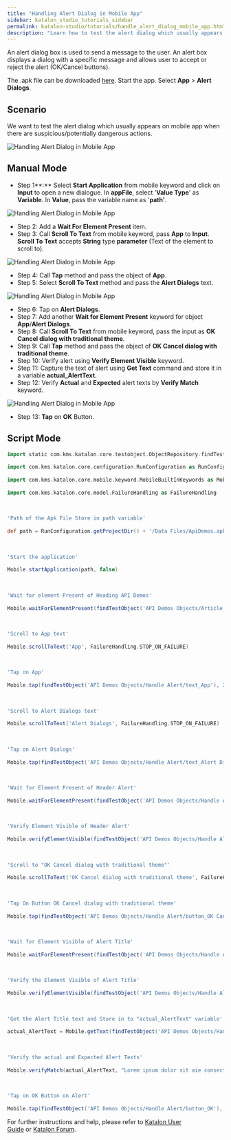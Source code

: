 ```yaml
---
title: "Handling Alert Dialog in Mobile App"
sidebar: katalon_studio_tutorials_sidebar
permalink: katalon-studio/tutorials/handle_alert_dialog_mobile_app.html
description: "Learn how to test the alert dialog which usually appears on mobile app when there are suspicious/potentially dangerous actions using Katalon Studio."
---
```

An alert dialog box is used to send a message to the user. An alert box displays a dialog with a specific message and allows user to accept or reject the alert (OK/Cancel buttons).

The .apk file can be downloaded [here](https://github.com/katalon-studio/katalon-mobile-automation/blob/master/Data%20Files/ApiDemos.apk). Start the app. Select **App** \> **Alert Dialogs**.

Scenario
--------

We want to test the alert dialog which usually appears on mobile app when there are suspicious/potentially dangerous actions.

![Handling Alert Dialog in Mobile App](../../images/katalon-studio/tutorials/handle_alert_dialog_mobile_app/Handling-Alert-Dialog-in-Mobile-App.png)

Manual Mode
-----------

*   Step 1**:** Select **Start Application** from mobile keyword and click on **Input** to open a new dialogue. In **appFile**, select '**Value Type**' as **Variable**. In **Value**, pass the variable name as '**path'**.

![Handling Alert Dialog in Mobile App](../../images/katalon-studio/tutorials/handle_alert_dialog_mobile_app/Handling-Alert-Dialog-in-Mobile-App-1.png)

*   Step 2: Add a **Wait For Element Present** item.
*   Step 3: Call **Scroll To Text** from mobile keyword, pass **App** to **Input**. **Scroll To Text** accepts **String** type **parameter** (Text of the element to scroll to).

![Handling Alert Dialog in Mobile App](../../images/katalon-studio/tutorials/handle_alert_dialog_mobile_app/Handling-Alert-Dialog-in-Mobile-App-3.png)

*   Step 4: Call **Tap** method and pass the object of **App**.
*   Step 5: Select **Scroll To Text** method and pass the **Alert Dialogs** text.

![Handling Alert Dialog in Mobile App](../../images/katalon-studio/tutorials/handle_alert_dialog_mobile_app/Handling-Alert-Dialog-in-Mobile-App-5.png)

*   Step 6: Tap on **Alert Dialogs**.
*   Step 7: Add another **Wait for Element Present** keyword for object **App**/**Alert Dialogs**.
*   Step 8: Call **Scroll To Text** from mobile keyword, pass the input as **OK Cancel dialog with traditional theme**.
*   Step 9: Call **Tap** method and pass the object of **OK Cancel dialog with traditional theme**.
*   Step 10: Verify alert using **Verify Element Visible** keyword.
*   Step 11: Capture the text of alert using **Get Text** command and store it in a variable **actual_AlertText.**
*   Step 12: Verify **Actual** and **Expected** alert texts by **Verify Match** keyword.

![Handling Alert Dialog in Mobile App](../../images/katalon-studio/tutorials/handle_alert_dialog_mobile_app/Handling-Alert-Dialog-in-Mobile-App-13.png)

*   Step 13: **Tap** on **OK** Button.

Script Mode
-----------

```groovy
import static com.kms.katalon.core.testobject.ObjectRepository.findTestObject
 
import com.kms.katalon.core.configuration.RunConfiguration as RunConfiguration
 
import com.kms.katalon.core.mobile.keyword.MobileBuiltInKeywords as Mobile
 
import com.kms.katalon.core.model.FailureHandling as FailureHandling
 
 
 
'Path of the Apk File Store in path variable'
 
def path = RunConfiguration.getProjectDir() + '/Data Files/ApiDemos.apk'
 
 
 
'Start the application'
 
Mobile.startApplication(path, false)
 
 
 
'Wait for element Present of Heading API Demos'
 
Mobile.waitForElementPresent(findTestObject('API Demos Objects/Article_4/heading_API_Demos'), 45)
 
 
 
'Scroll to App text'
 
Mobile.scrollToText('App', FailureHandling.STOP_ON_FAILURE)
 
 
 
'Tap on App'
 
Mobile.tap(findTestObject('API Demos Objects/Handle Alert/text_App'), 20)
 
 
 
'Scroll to Alert Dialogs text'
 
Mobile.scrollToText('Alert Dialogs', FailureHandling.STOP_ON_FAILURE)
 
 
 
'Tap on Alert Dialogs'
 
Mobile.tap(findTestObject('API Demos Objects/Handle Alert/text_Alert Dialogs'), 30)
 
 
 
'Wait for Element Present of Header Alert'
 
Mobile.waitForElementPresent(findTestObject('API Demos Objects/Handle Alert/text_Header Alert'), 30)
 
 
 
'Verify Element Visible of Header Alert'
 
Mobile.verifyElementVisible(findTestObject('API Demos Objects/Handle Alert/text_Header Alert'), 30)
 
 
 
'Scroll to "OK Cancel dialog with traditional theme"'
 
Mobile.scrollToText('OK Cancel dialog with traditional theme', FailureHandling.STOP_ON_FAILURE)
 
 
 
'Tap On Button OK Cancel dialog with traditional theme'
 
Mobile.tap(findTestObject('API Demos Objects/Handle Alert/button_OK Cancel dialog with traditional theme'), 30)
 
 
 
'Wait for Element Visible of Alert Title'
 
Mobile.waitForElementPresent(findTestObject('API Demos Objects/Handle Alert/text_Alert Title'), 30)
 
 
 
'Verify the Element Visible of Alert Title'
 
Mobile.verifyElementVisible(findTestObject('API Demos Objects/Handle Alert/text_Alert Title'), 30)
 
 
 
'Get the Alert Title text and Store in to "actual_AlertText" variable'
 
actual_AlertText = Mobile.getText(findTestObject('API Demos Objects/Handle Alert/text_Alert Title'), 30)
 
 
 
'Verify the actual and Expected Alert Texts'
 
Mobile.verifyMatch(actual_AlertText, "Lorem ipsum dolor sit aie consectetur adipiscing\nPlloaso mako nuto siwuf cakso dodtos anr koop.",false)
 
 
 
'Tap on OK Button on Alert'
 
Mobile.tap(findTestObject('API Demos Objects/Handle Alert/button_OK'), 30)

```

For further instructions and help, please refer to [Katalon User Guide](/x/oArR) or [Katalon Forum](https://forum.katalon.com/).